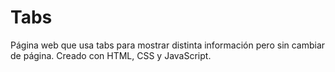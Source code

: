 # Tabs
Página web que usa tabs para mostrar distinta información pero sin cambiar de página.
Creado con HTML, CSS y JavaScript.
